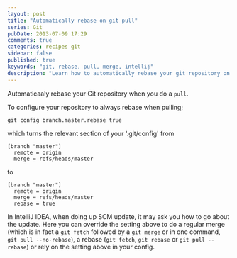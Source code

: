 ```yaml
---
layout: post
title: "Automatically rebase on git pull"
series: Git
pubDate: 2013-07-09 17:29
comments: true
categories: recipes git
sidebar: false
published: true
keywords: "git, rebase, pull, merge, intellij"
description: "Learn how to automatically rebase your git repository on every pull (including configuring IntelliJ IDEA)"
---
```


Automaticaaly rebase your Git repository when you do a `pull`.

<!-- more -->

To configure your repository to always rebase when pulling;

```
git config branch.master.rebase true
```

which turns the relevant section of your '.git/config' from

```
[branch "master"]
  remote = origin
  merge = refs/heads/master
```

to

```
[branch "master"]
  remote = origin
  merge = refs/heads/master
  rebase = true
```

In IntelliJ IDEA, when doing up SCM update, it may ask you how to go about the update. Here you can override the setting above to do a regular merge (which is in fact a `git fetch` followed by a `git merge` or in one command, `git pull --no-rebase`), a rebase (`git fetch`, `git rebase` or `git pull --rebase`) or rely on the setting above in your config.
